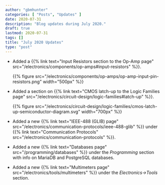 ```yaml
---
author: "gbmhunter"
categories: [ "Posts", "Updates" ]
date: 2020-07-31
description: "Blog updates during July 2020."
draft: true
lastmod: 2020-07-31
tags: []
title: "July 2020 Updates"
type: "post"
---
```


* Added a {{% link text="Input Resistors section to the Op-Amp page" src="/electronics/components/op-amps#input-resistors" %}}.

    {{% figure src="/electronics/components/op-amps/op-amp-input-pin-resistors.png" width="500px" %}}

* Added a section on {{% link text="CMOS latch-up to the Logic Families page" src="/electronics/circuit-design/logic-families#latch-up" %}}.

    {{% figure src="/electronics/circuit-design/logic-families/cmos-latch-up-semiconductor-diagram.svg" width="700px" %}}

* Added a new {{% link text="IEEE-488 (GLIB) page" src="/electronics/communication-protocols/ieee-488-glib" %}} under {{% link text="Communication Protocols" src="/electronics/communication-protocols" %}}. 

* Added a new {{% link text="Databases page" src="/programming/databases" %}} under the _Programming_ section with info on MariaDB and PostgreSQL databases.

* Added a new {{% link text="Multimeters page" src="/electronics/tools/multimeters" %}} under the _Electronics->Tools_ section.
